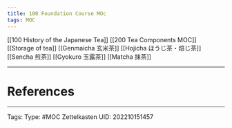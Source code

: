 ```yaml
---
title: 100 Foundation Course MOc
tags: MOC
---
```


[[100 History of the Japanese Tea]]
[[200 Tea Components MOC]]
[[Storage of tea]]
[[Genmaicha 玄米茶]]
[[Hojicha ほうじ茶・焙じ茶]]
[[Sencha 煎茶]]
[[Gyokuro 玉露茶]]
[[Matcha 抹茶]]



---
# References

---
Tags:
Type: #MOC
Zettelkasten UID: 202210151457
